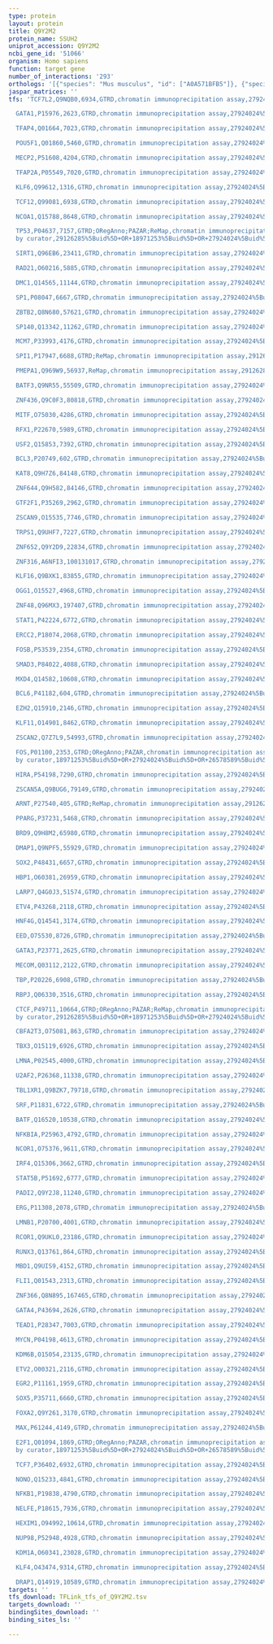 ```yaml
---
type: protein
layout: protein
title: Q9Y2M2
protein_name: SSUH2
uniprot_accession: Q9Y2M2
ncbi_gene_id: '51066'
organism: Homo sapiens
function: target gene
number_of_interactions: '293'
orthologs: '[{"species": "Mus musculus", "id": ["A0A571BFB5"]}, {"species": "Rattus norvegicus", "id": ["<a href=\"/protein/d4a1a7\">D4A1A7</a>"]}]'
jaspar_matrices: ''
tfs: 'TCF7L2,Q9NQB0,6934,GTRD,chromatin immunoprecipitation assay,27924024%5Buid%5D,No

  GATA1,P15976,2623,GTRD,chromatin immunoprecipitation assay,27924024%5Buid%5D,No

  TFAP4,Q01664,7023,GTRD,chromatin immunoprecipitation assay,27924024%5Buid%5D,No

  POU5F1,Q01860,5460,GTRD,chromatin immunoprecipitation assay,27924024%5Buid%5D,No

  MECP2,P51608,4204,GTRD,chromatin immunoprecipitation assay,27924024%5Buid%5D,No

  TFAP2A,P05549,7020,GTRD,chromatin immunoprecipitation assay,27924024%5Buid%5D,No

  KLF6,Q99612,1316,GTRD,chromatin immunoprecipitation assay,27924024%5Buid%5D,No

  TCF12,Q99081,6938,GTRD,chromatin immunoprecipitation assay,27924024%5Buid%5D,No

  NCOA1,Q15788,8648,GTRD,chromatin immunoprecipitation assay,27924024%5Buid%5D,No

  TP53,P04637,7157,GTRD;ORegAnno;PAZAR;ReMap,chromatin immunoprecipitation assay;inferred
  by curator,29126285%5Buid%5D+OR+18971253%5Buid%5D+OR+27924024%5Buid%5D+OR+26578589%5Buid%5D,No

  SIRT1,Q96EB6,23411,GTRD,chromatin immunoprecipitation assay,27924024%5Buid%5D,No

  RAD21,O60216,5885,GTRD,chromatin immunoprecipitation assay,27924024%5Buid%5D,No

  DMC1,Q14565,11144,GTRD,chromatin immunoprecipitation assay,27924024%5Buid%5D,No

  SP1,P08047,6667,GTRD,chromatin immunoprecipitation assay,27924024%5Buid%5D,No

  ZBTB2,Q8N680,57621,GTRD,chromatin immunoprecipitation assay,27924024%5Buid%5D,No

  SP140,Q13342,11262,GTRD,chromatin immunoprecipitation assay,27924024%5Buid%5D,No

  MCM7,P33993,4176,GTRD,chromatin immunoprecipitation assay,27924024%5Buid%5D,No

  SPI1,P17947,6688,GTRD;ReMap,chromatin immunoprecipitation assay,29126285%5Buid%5D+OR+27924024%5Buid%5D,No

  PMEPA1,Q969W9,56937,ReMap,chromatin immunoprecipitation assay,29126285%5Buid%5D,No

  BATF3,Q9NR55,55509,GTRD,chromatin immunoprecipitation assay,27924024%5Buid%5D,No

  ZNF436,Q9C0F3,80818,GTRD,chromatin immunoprecipitation assay,27924024%5Buid%5D,No

  MITF,O75030,4286,GTRD,chromatin immunoprecipitation assay,27924024%5Buid%5D,No

  RFX1,P22670,5989,GTRD,chromatin immunoprecipitation assay,27924024%5Buid%5D,No

  USF2,Q15853,7392,GTRD,chromatin immunoprecipitation assay,27924024%5Buid%5D,No

  BCL3,P20749,602,GTRD,chromatin immunoprecipitation assay,27924024%5Buid%5D,No

  KAT8,Q9H7Z6,84148,GTRD,chromatin immunoprecipitation assay,27924024%5Buid%5D,No

  ZNF644,Q9H582,84146,GTRD,chromatin immunoprecipitation assay,27924024%5Buid%5D,No

  GTF2F1,P35269,2962,GTRD,chromatin immunoprecipitation assay,27924024%5Buid%5D,No

  ZSCAN9,O15535,7746,GTRD,chromatin immunoprecipitation assay,27924024%5Buid%5D,No

  TRPS1,Q9UHF7,7227,GTRD,chromatin immunoprecipitation assay,27924024%5Buid%5D,No

  ZNF652,Q9Y2D9,22834,GTRD,chromatin immunoprecipitation assay,27924024%5Buid%5D,No

  ZNF316,A6NFI3,100131017,GTRD,chromatin immunoprecipitation assay,27924024%5Buid%5D,No

  KLF16,Q9BXK1,83855,GTRD,chromatin immunoprecipitation assay,27924024%5Buid%5D,No

  OGG1,O15527,4968,GTRD,chromatin immunoprecipitation assay,27924024%5Buid%5D,No

  ZNF48,Q96MX3,197407,GTRD,chromatin immunoprecipitation assay,27924024%5Buid%5D,No

  STAT1,P42224,6772,GTRD,chromatin immunoprecipitation assay,27924024%5Buid%5D,No

  ERCC2,P18074,2068,GTRD,chromatin immunoprecipitation assay,27924024%5Buid%5D,No

  FOSB,P53539,2354,GTRD,chromatin immunoprecipitation assay,27924024%5Buid%5D,No

  SMAD3,P84022,4088,GTRD,chromatin immunoprecipitation assay,27924024%5Buid%5D,No

  MXD4,Q14582,10608,GTRD,chromatin immunoprecipitation assay,27924024%5Buid%5D,No

  BCL6,P41182,604,GTRD,chromatin immunoprecipitation assay,27924024%5Buid%5D,No

  EZH2,Q15910,2146,GTRD,chromatin immunoprecipitation assay,27924024%5Buid%5D,No

  KLF11,O14901,8462,GTRD,chromatin immunoprecipitation assay,27924024%5Buid%5D,No

  ZSCAN2,Q7Z7L9,54993,GTRD,chromatin immunoprecipitation assay,27924024%5Buid%5D,No

  FOS,P01100,2353,GTRD;ORegAnno;PAZAR,chromatin immunoprecipitation assay;inferred
  by curator,18971253%5Buid%5D+OR+27924024%5Buid%5D+OR+26578589%5Buid%5D,No

  HIRA,P54198,7290,GTRD,chromatin immunoprecipitation assay,27924024%5Buid%5D,No

  ZSCAN5A,Q9BUG6,79149,GTRD,chromatin immunoprecipitation assay,27924024%5Buid%5D,No

  ARNT,P27540,405,GTRD;ReMap,chromatin immunoprecipitation assay,29126285%5Buid%5D+OR+27924024%5Buid%5D,No

  PPARG,P37231,5468,GTRD,chromatin immunoprecipitation assay,27924024%5Buid%5D,No

  BRD9,Q9H8M2,65980,GTRD,chromatin immunoprecipitation assay,27924024%5Buid%5D,No

  DMAP1,Q9NPF5,55929,GTRD,chromatin immunoprecipitation assay,27924024%5Buid%5D,No

  SOX2,P48431,6657,GTRD,chromatin immunoprecipitation assay,27924024%5Buid%5D,No

  HBP1,O60381,26959,GTRD,chromatin immunoprecipitation assay,27924024%5Buid%5D,No

  LARP7,Q4G0J3,51574,GTRD,chromatin immunoprecipitation assay,27924024%5Buid%5D,No

  ETV4,P43268,2118,GTRD,chromatin immunoprecipitation assay,27924024%5Buid%5D,No

  HNF4G,Q14541,3174,GTRD,chromatin immunoprecipitation assay,27924024%5Buid%5D,No

  EED,O75530,8726,GTRD,chromatin immunoprecipitation assay,27924024%5Buid%5D,No

  GATA3,P23771,2625,GTRD,chromatin immunoprecipitation assay,27924024%5Buid%5D,No

  MECOM,Q03112,2122,GTRD,chromatin immunoprecipitation assay,27924024%5Buid%5D,No

  TBP,P20226,6908,GTRD,chromatin immunoprecipitation assay,27924024%5Buid%5D,No

  RBPJ,Q06330,3516,GTRD,chromatin immunoprecipitation assay,27924024%5Buid%5D,No

  CTCF,P49711,10664,GTRD;ORegAnno;PAZAR;ReMap,chromatin immunoprecipitation assay;inferred
  by curator,29126285%5Buid%5D+OR+18971253%5Buid%5D+OR+27924024%5Buid%5D+OR+26578589%5Buid%5D,No

  CBFA2T3,O75081,863,GTRD,chromatin immunoprecipitation assay,27924024%5Buid%5D,No

  TBX3,O15119,6926,GTRD,chromatin immunoprecipitation assay,27924024%5Buid%5D,No

  LMNA,P02545,4000,GTRD,chromatin immunoprecipitation assay,27924024%5Buid%5D,No

  U2AF2,P26368,11338,GTRD,chromatin immunoprecipitation assay,27924024%5Buid%5D,No

  TBL1XR1,Q9BZK7,79718,GTRD,chromatin immunoprecipitation assay,27924024%5Buid%5D,No

  SRF,P11831,6722,GTRD,chromatin immunoprecipitation assay,27924024%5Buid%5D,No

  BATF,Q16520,10538,GTRD,chromatin immunoprecipitation assay,27924024%5Buid%5D,No

  NFKBIA,P25963,4792,GTRD,chromatin immunoprecipitation assay,27924024%5Buid%5D,No

  NCOR1,O75376,9611,GTRD,chromatin immunoprecipitation assay,27924024%5Buid%5D,No

  IRF4,Q15306,3662,GTRD,chromatin immunoprecipitation assay,27924024%5Buid%5D,No

  STAT5B,P51692,6777,GTRD,chromatin immunoprecipitation assay,27924024%5Buid%5D,No

  PADI2,Q9Y2J8,11240,GTRD,chromatin immunoprecipitation assay,27924024%5Buid%5D,No

  ERG,P11308,2078,GTRD,chromatin immunoprecipitation assay,27924024%5Buid%5D,No

  LMNB1,P20700,4001,GTRD,chromatin immunoprecipitation assay,27924024%5Buid%5D,No

  RCOR1,Q9UKL0,23186,GTRD,chromatin immunoprecipitation assay,27924024%5Buid%5D,No

  RUNX3,Q13761,864,GTRD,chromatin immunoprecipitation assay,27924024%5Buid%5D,No

  MBD1,Q9UIS9,4152,GTRD,chromatin immunoprecipitation assay,27924024%5Buid%5D,No

  FLI1,Q01543,2313,GTRD,chromatin immunoprecipitation assay,27924024%5Buid%5D,No

  ZNF366,Q8N895,167465,GTRD,chromatin immunoprecipitation assay,27924024%5Buid%5D,No

  GATA4,P43694,2626,GTRD,chromatin immunoprecipitation assay,27924024%5Buid%5D,No

  TEAD1,P28347,7003,GTRD,chromatin immunoprecipitation assay,27924024%5Buid%5D,No

  MYCN,P04198,4613,GTRD,chromatin immunoprecipitation assay,27924024%5Buid%5D,No

  KDM6B,O15054,23135,GTRD,chromatin immunoprecipitation assay,27924024%5Buid%5D,No

  ETV2,O00321,2116,GTRD,chromatin immunoprecipitation assay,27924024%5Buid%5D,No

  EGR2,P11161,1959,GTRD,chromatin immunoprecipitation assay,27924024%5Buid%5D,No

  SOX5,P35711,6660,GTRD,chromatin immunoprecipitation assay,27924024%5Buid%5D,No

  FOXA2,Q9Y261,3170,GTRD,chromatin immunoprecipitation assay,27924024%5Buid%5D,No

  MAX,P61244,4149,GTRD,chromatin immunoprecipitation assay,27924024%5Buid%5D,No

  E2F1,Q01094,1869,GTRD;ORegAnno;PAZAR,chromatin immunoprecipitation assay;inferred
  by curator,18971253%5Buid%5D+OR+27924024%5Buid%5D+OR+26578589%5Buid%5D,No

  TCF7,P36402,6932,GTRD,chromatin immunoprecipitation assay,27924024%5Buid%5D,No

  NONO,Q15233,4841,GTRD,chromatin immunoprecipitation assay,27924024%5Buid%5D,No

  NFKB1,P19838,4790,GTRD,chromatin immunoprecipitation assay,27924024%5Buid%5D,No

  NELFE,P18615,7936,GTRD,chromatin immunoprecipitation assay,27924024%5Buid%5D,No

  HEXIM1,O94992,10614,GTRD,chromatin immunoprecipitation assay,27924024%5Buid%5D,No

  NUP98,P52948,4928,GTRD,chromatin immunoprecipitation assay,27924024%5Buid%5D,No

  KDM1A,O60341,23028,GTRD,chromatin immunoprecipitation assay,27924024%5Buid%5D,No

  KLF4,O43474,9314,GTRD,chromatin immunoprecipitation assay,27924024%5Buid%5D,No

  DRAP1,Q14919,10589,GTRD,chromatin immunoprecipitation assay,27924024%5Buid%5D,No'
targets: ''
tfs_download: TFLink_tfs_of_Q9Y2M2.tsv
targets_download: ''
bindingSites_download: ''
binding_sites_ls: ''

---
```

